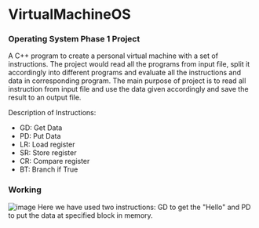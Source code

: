 # VirtualMachineOS

### Operating System Phase 1 Project

A C++ program to create a personal virtual machine with a set of instructions. 
The project would read all the programs from input file, split it accordingly into different programs and evaluate all the instructions and data in corresponding program. The main purpose of project is to read all instruction from input file and use the data given accordingly and save the result to an output file. 

Description of Instructions:
 - GD: Get Data
 - PD: Put Data
 - LR: Load register
 - SR: Store register
 - CR: Compare register
 - BT: Branch if True

### Working
![image](https://user-images.githubusercontent.com/55601319/124353456-420cca80-dc24-11eb-9d5c-42379e21576e.png)
Here we have used two instructions: GD to get the "Hello" and PD to put the data at specified block in memory.
